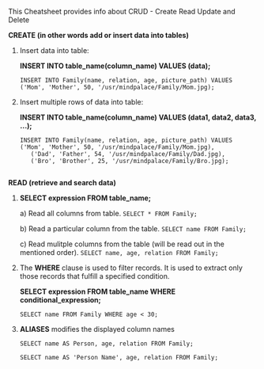 This Cheatsheet provides info about CRUD - Create Read Update and Delete

**CREATE (in other words add or insert data into tables)**
1) Insert data into table:

    **INSERT INTO table_name(column_name) VALUES (data);**

    ```INSERT INTO Family(name, relation, age, picture_path) VALUES ('Mom', 'Mother', 50, '/usr/mindpalace/Family/Mom.jpg);```
    

2) Insert multiple rows of data into table:

     **INSERT INTO table_name(column_name) VALUES (data1, data2, data3, ...);**
     
     ```
     INSERT INTO Family(name, relation, age, picture_path) VALUES ('Mom', 'Mother', 50, '/usr/mindpalace/Family/Mom.jpg), 
        ('Dad', 'Father', 54, '/usr/mindpalace/Family/Dad.jpg), 
        ('Bro', 'Brother', 25, '/usr/mindpalace/Family/Bro.jpg);


**READ (retrieve and search data)**
  
1) **SELECT expression FROM table_name;**

      a) Read all columns from table. ```SELECT * FROM Family;```

      b) Read a particular column from the table. ```SELECT name FROM Family;```

      c) Read mulitple columns from the table (will be read out in the mentioned order). ```SELECT name, age, relation FROM Family;```
   
2) The **WHERE** clause is used to filter records. It is used to extract only those records that fulfill a specified condition.
   
   **SELECT expression FROM table_name WHERE conditional_expression;**
   
   ```SELECT name FROM Family WHERE age < 30;```

3) **ALIASES** modifies the displayed column names
   
   ```
   SELECT name AS Person, age, relation FROM Family;
 
   SELECT name AS 'Person Name', age, relation FROM Family;
   ```
